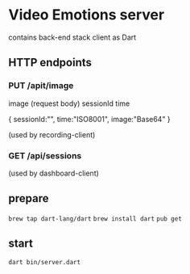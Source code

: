 # Video Emotions server
contains back-end stack client as Dart

## HTTP endpoints

### PUT /apit/image
image (request body)
sessionId
time


{
  sessionId:"",
  time:"ISO8001",
  image:"Base64"
}

(used by recording-client)

### GET /api/sessions

(used by dashboard-client)

## prepare
`brew tap dart-lang/dart`
`brew install dart`
`pub get`

## start
`dart bin/server.dart`